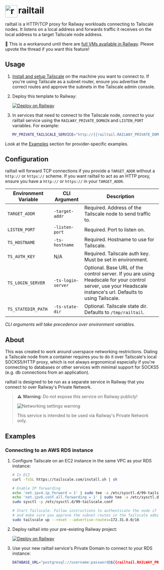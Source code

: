 # <img align="left" width="40" height="40" src="https://res.cloudinary.com/railway/image/upload/v1734036971/railtail_avdaue.png" alt="railtail logo"> railtail

railtail is a HTTP/TCP proxy for Railway workloads connecting to Tailscale
nodes. It listens on a local address and forwards traffic it receives on
the local address to a target Tailscale node address.

📣 This is a workaround until there are [full VMs available in Railway](https://help.railway.com/feedback/full-unix-v-ms-44eef294). Please upvote the thread if you want this feature!

## Usage

1. [Install and setup Tailscale](https://tailscale.com/kb/1017/install) on the
   machine you want to connect to. If you're using Tailscale as a subnet
   router, ensure you advertise the correct routes and approve the subnets
   in the Tailscale admin console.

2. Deploy this template to Railway:

   [![Deploy on Railway](https://railway.com/button.svg)](https://railway.com/template/railtail?referralCode=EPXG5z)

3. In services that need to connect to the Tailscale node, connect to your
   railtail service using the `RAILWAY_PRIVATE_DOMAIN` and `LISTEN_PORT`
   variables. For example:

   ```sh
   MY_PRIVATE_TAILSCALE_SERVICE="http://{{railtail.RAILWAY_PRIVATE_DOMAIN}}:${{railtail.LISTEN_PORT}}"
   ```

Look at the [Examples](#examples) section for provider-specific examples.

## Configuration

railtail will forward TCP connections if you provide a `TARGET_ADDR` without
a `http://` or `https://` scheme. If you want railtail to act as an HTTP
proxy, ensure you have a `http://` or `https://` in your `TARGET_ADDR`.

| Environment Variable | CLI Argument       | Description                                                                                                                                                   |
| -------------------- | ------------------ | ------------------------------------------------------------------------------------------------------------------------------------------------------------- |
| `TARGET_ADDR`        | `-target-addr`     | Required. Address of the Tailscale node to send traffic to.                                                                                                   |
| `LISTEN_PORT`        | `-listen-port`     | Required. Port to listen on.                                                                                                                                  |
| `TS_HOSTNAME`        | `-ts-hostname`     | Required. Hostname to use for Tailscale.                                                                                                                      |
| `TS_AUTH_KEY`        | N/A                | Required. Tailscale auth key. Must be set in environment.                                                                                                     |
| `TS_LOGIN_SERVER`    | `-ts-login-server` | Optional. Base URL of the control server. If you are using Headscale for your control server, use your Headscale instance's url. Defaults to using Tailscale. |
| `TS_STATEDIR_PATH`   | `-ts-state-dir`    | Optional. Tailscale state dir. Defaults to `/tmp/railtail`.                                                                                                   |

_CLI arguments will take precedence over environment variables._

## About

This was created to work around userspace networking restrictions. Dialing a
Tailscale node from a container requires you to do it over Tailscale's
local SOCKS5/HTTP proxy, which is not always ergonomical especially if
you're connecting to databases or other services with minimal support
for SOCKS5 (e.g. db connections from an application).

railtail is designed to be run as a separate service in Railway that you
connect to over Railway's Private Network.

> ⚠️ **Warning**: Do not expose this service on Railway publicly!
>
> ![Networking settings warning](https://res.cloudinary.com/railway/image/upload/v1733851092/cs-2024-12-11-01.12_f1z1xy.png)
>
> This service is intended to be used via Railway's Private Network only.

## Examples

### Connecting to an AWS RDS instance

1. Configure Tailscale on an EC2 instance in the same VPC as your RDS instance:

   ```sh
   # In EC2
   curl -fsSL https://tailscale.com/install.sh | sh

   # Enable IP forwarding
   echo 'net.ipv4.ip_forward = 1' | sudo tee -a /etc/sysctl.d/99-tailscale.conf
   echo 'net.ipv6.conf.all.forwarding = 1' | sudo tee -a /etc/sysctl.d/99-tailscale.conf
   sudo sysctl -p /etc/sysctl.d/99-tailscale.conf

   # Start Tailscale. Follow instructions to authenticate the node if needed,
   # and make sure you approve the subnet routes in the Tailscale admin console
   sudo tailscale up --reset --advertise-routes=172.31.0.0/16
   ```

2. Deploy railtail into your pre-existing Railway project:

   [![Deploy on Railway](https://railway.com/button.svg)](https://railway.com/template/railtail?referralCode=EPXG5z)

3. Use your new railtail service's Private Domain to connect to your RDS instance:

   ```sh
   DATABASE_URL="postgresql://username:password@${{railtail.RAILWAY_PRIVATE_DOMAIN}}:${{railtail.LISTEN_PORT}}/dbname"
   ```
